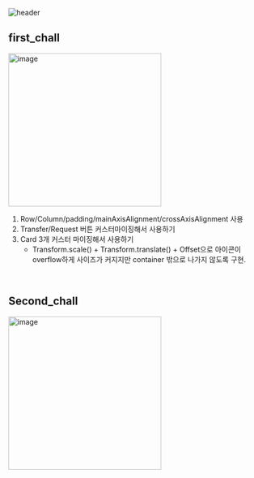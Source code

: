 ![header](https://capsule-render.vercel.app/api?height=200&type=waving&text=UI_Practice!&animation=fadeIn&fontAlign=70)

## first_chall
<img width="302" alt="image" src="https://github.com/hyunwookoo13/Nomad_UI/assets/97423451/94371af0-ff63-4f18-8a05-999629e51b60">

1. Row/Column/padding/mainAxisAlignment/crossAxisAlignment 사용
2. Transfer/Request 버튼 커스터마이징해서 사용하기
3. Card 3개 커스터 마이징해서 사용하기
    - Transform.scale() + Transform.translate() + Offset으로 아이콘이 overflow하게 사이즈가 커지지만 container 밖으로 나가지 않도록 구현.
<br>
<h2>Second_chall</h2>
<img width="302" alt="image" src="https://github.com/hyunwookoo13/Nomad_UI/assets/97423451/0f773232-b8ec-42dd-80c1-1ac530c3bcfb">

